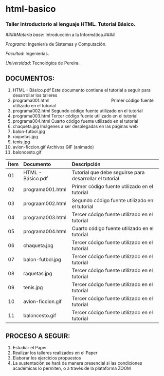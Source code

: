 # html-basico
### Taller Introductorio al lenguaje HTML. Tutorial Básico.

####*Materia base*: Introducción a la Informática.####

_Programa_: Ingeniería de Sistemas y Computación.

_Facultad_: Ingenierías.

_Universidad_: Tecnológica de Pereira.

DOCUMENTOS:
-------------------------------------------------------------------------------------------------
1. HTML - Básico.pdf Este documento contiene el tutorial a seguir para desarrollar los talleres
2. programa001.html <span style="margin-left:200px;">Primer código fuente utilizado en el tutorial</span>
3. programa002.html			Segundo código fuente utilizado en el tutorial
4. programa003.html			Tercer código fuente utilizado en el tutorial
5. programa004.html			Cuarto código fuente utilizado en el tutorial
6. chaqueta.jpg         Imágenes a ser desplegadas en las páginas web
7. balon-futbol.jpg
8. raquetas.jpg
9. tenis.jpg
10. avion-ficcion.gif   Archivos GIF (animado)
11. baloncesto.gif

| Ítem   | Documento            | Descripción                                             |
| ------ |:-------------------- |:------------------------------------------------------- |
| 01     | HTML - Básico.pdf    | Tutorial que debe seguirse para desarrollar el tutorial |
| 02     | programa001.html     | Primer código fuente utilizado en el tutorial           |
| 03     | prograam002.html     | Segundo código fuente utilizado en el tutorial          |
| 04     | programa003.html     | Tercer código fuente utilizado en el tutorial           |
| 05     | programa004.html     | Cuarto código fuente utilizado en el tutorial           |
| 06     | chaqueta.jpg         | Tercer código fuente utilizado en el tutorial           |
| 07     | balon-futbol.jpg     | Tercer código fuente utilizado en el tutorial           |
| 08     | raquetas.jpg         | Tercer código fuente utilizado en el tutorial           |
| 09     | tenis.jpg            | Tercer código fuente utilizado en el tutorial           |
| 10     | avion-ficcion.gif    | Tercer código fuente utilizado en el tutorial           |
| 11     | baloncesto.gif       | Tercer código fuente utilizado en el tutorial           |

PROCESO A SEGUIR:
-----------------
1. Estudiar el Paper
2. Realizar los talleres realizados en el Paper
3. Elaborar los ejercicios propuestos
4. La sustentación se hará de manera presencial si las condiciones académicas lo permiten, o a través de la plataforma ZOOM
